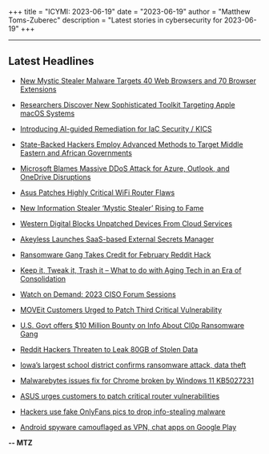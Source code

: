 +++
title = "ICYMI: 2023-06-19"
date = "2023-06-19"
author = "Matthew Toms-Zuberec"
description = "Latest stories in cybersecurity for 2023-06-19"
+++

---------------------------------------------------------------------------
## Latest Headlines
- [New Mystic Stealer Malware Targets 40 Web Browsers and 70 Browser Extensions](https://thehackernews.com/2023/06/new-mystic-stealer-malware-targets-40.html)

- [Researchers Discover New Sophisticated Toolkit Targeting Apple macOS Systems](https://thehackernews.com/2023/06/researchers-discover-new-sophisticated.html)

- [Introducing AI-guided Remediation for IaC Security / KICS](https://thehackernews.com/2023/06/introducing-ai-guided-remediation-for.html)

- [State-Backed Hackers Employ Advanced Methods to Target Middle Eastern and African Governments](https://thehackernews.com/2023/06/state-backed-hackers-employ-advanced.html)

- [Microsoft Blames Massive DDoS Attack for Azure, Outlook, and OneDrive Disruptions](https://thehackernews.com/2023/06/microsoft-blames-massive-ddos-attack.html)

- [Asus Patches Highly Critical WiFi Router Flaws](https://www.securityweek.com/asus-patches-highly-critical-wifi-router-flaws/)

- [New Information Stealer ‘Mystic Stealer’ Rising to Fame](https://www.securityweek.com/new-information-stealer-mystic-stealer-rising-to-fame/)

- [Western Digital Blocks Unpatched Devices From Cloud Services](https://www.securityweek.com/western-digital-blocks-unpatched-devices-from-cloud-services/)

- [Akeyless Launches SaaS-based External Secrets Manager](https://www.securityweek.com/akeyless-launches-saas-based-external-secrets-manager/)

- [Ransomware Gang Takes Credit for February Reddit Hack](https://www.securityweek.com/ransomware-gang-takes-credit-for-february-reddit-hack/)

- [Keep it, Tweak it, Trash it – What to do with Aging Tech in an Era of Consolidation](https://www.securityweek.com/keep-it-tweak-it-trash-it-what-to-do-with-aging-tech-in-an-era-of-consolidation/)

- [Watch on Demand: 2023 CISO Forum Sessions](https://www.securityweek.com/watch-on-demand-2023-ciso-forum-sessions/)

- [MOVEit Customers Urged to Patch Third Critical Vulnerability](https://www.securityweek.com/moveit-customers-urged-to-patch-third-critical-vulnerability/)

- [U.S. Govt offers $10 Million Bounty on Info About Cl0p Ransomware Gang](https://cybersecuritynews.com/clop-ransomware-gang-bounty/)

- [Reddit Hackers Threaten to Leak 80GB of Stolen Data](https://cybersecuritynews.com/reddit-hackers-threaten/)

- [Iowa’s largest school district confirms ransomware attack, data theft](https://www.bleepingcomputer.com/news/security/iowas-largest-school-district-confirms-ransomware-attack-data-theft/)

- [Malwarebytes issues fix for Chrome broken by Windows 11 KB5027231](https://www.bleepingcomputer.com/news/microsoft/malwarebytes-issues-fix-for-chrome-broken-by-windows-11-kb5027231/)

- [ASUS urges customers to patch critical router vulnerabilities](https://www.bleepingcomputer.com/news/security/asus-urges-customers-to-patch-critical-router-vulnerabilities/)

- [Hackers use fake OnlyFans pics to drop info-stealing malware](https://www.bleepingcomputer.com/news/security/hackers-use-fake-onlyfans-pics-to-drop-info-stealing-malware/)

- [Android spyware camouflaged as VPN, chat apps on Google Play](https://www.bleepingcomputer.com/news/security/android-spyware-camouflaged-as-vpn-chat-apps-on-google-play/)

**-- MTZ**
